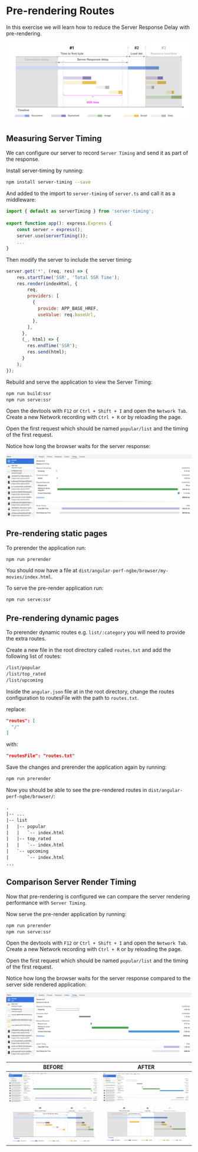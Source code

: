 # Pre-rendering Routes

In this exercise we will learn how to reduce the Server Response Delay with pre-rendering.

![ssg-improvement-ilustration.png](images/ssg-improvement-ilustration.png)

## Measuring Server Timing
We can configure our server to record `Server Timing` and send it as part of the response.

Install server-timing by running:

```bash
npm install server-timing --save
```

And added to the import to `server-timing` of `server.ts` and call it as a middleware:

```js
import { default as serverTiming } from 'server-timing';

export function app(): express.Express {
    const server = express();
    server.use(serverTiming());
    ...
}
```

Then modify the server to include the server timing:

```js
server.get('*', (req, res) => {
    res.startTime('SSR', 'Total SSR Time');
    res.render(indexHtml, {
        req,
        providers: [
          {
            provide: APP_BASE_HREF,
            useValue: req.baseUrl,
          },
        ],
      },
      (_, html) => {
        res.endTime('SSR');
        res.send(html);
      }
    );
});
```

Rebuild and serve the application to view the Server Timing:

```bash
npm run build:ssr
npm run serve:ssr
```

Open the devtools with `F12` or `Ctrl + Shift + I` and open the `Network Tab`. Create a new Network recording with `Ctrl + R` or by reloading the page.

Open the first request which should be named `popular/list` and the timing of the first request. 

Notice how long the browser waits for the server response:

![ssr-server-timing.png](images/ssr-server-timing.png)

## Pre-rendering static pages

To prerender the application run: 

```bash
npm run prerender
```

You should now have a file at `dist/angular-perf-ngbe/browser/my-movies/index.html`.

To serve the pre-render application run:

```bash
npm run serve:ssr
```

## Pre-rendering dynamic pages

To prerender dynamic routes e.g. `list/:category` you will need to provide the extra routes. 

Create a new file in the root directory called `routes.txt` and add the following list of routes: 

```txt
/list/popular
/list/top_rated
/list/upcoming
```

Inside the `angular.json` file at in the root directory, change the routes configuration to routesFile with the path to `routes.txt`.

replace:

```json
"routes": [
  "/"
]
```

with:

```json
"routesFile": "routes.txt"
```

Save the changes and prerender the application again by running: 

```bash
npm run prerender
```

Now you should be able to see the pre-rendered routes in `dist/angular-perf-ngbe/browser/`:

```txt
.
|-- ...
|-- list
|   |-- popular
|   |   `-- index.html
|   |-- top_rated
|   |   `-- index.html
|   `-- upcoming
|       `-- index.html
...
```

## Comparison Server Render Timing

Now that pre-rendering is configured we can compare the server rendering performance with `Server Timing`.

Now serve the pre-render application by running:

```bash
npm run prerender
npm run serve:ssr
```

Open the devtools with `F12` or `Ctrl + Shift + I` and open the `Network Tab`. Create a new Network recording with `Ctrl + R` or by reloading the page.

Open the first request which should be named `popular/list` and the timing of the first request.

Notice how long the browser waits for the server response compared to the server side rendered application:


![ssg-server-timing.png](images/ssg-server-timing.png)


| BEFORE                                                                           | AFTER                                                    |
|----------------------------------------------------------------------------------|----------------------------------------------------------|
| ![ssr-server-timing.png](images/ssr-server-timing.png)                           | ![ssg-server-timing.png](images%2Fssg-server-timing.png) |
| ![ssr-transfer-state-ilustration.png](images/ssr-transfer-state-ilustration.png) | ![ssg-ilustration.png](images/ssg-ilustration.png)       |
